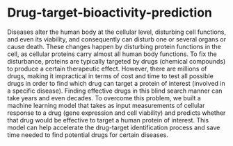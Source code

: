 # Drug-target-bioactivity-prediction
Diseases alter the human body at the cellular level, disturbing cell functions, and even its
viability, and consequently can disturb one or several organs or cause death. These changes
happen by disturbing protein functions in the cell, as cellular proteins carry almost all human
body functions. To fix the disturbance, proteins are typically targeted by drugs (chemical
compounds) to produce a certain therapeutic effect. However, there are millions of drugs,
making it impractical in terms of cost and time to test all possible drugs in order to find which
drug can target a protein of interest (involved in a specific disease). Finding effective drugs in
this blind search manner can take years and even decades. To overcome this problem, we built a
machine learning model that takes as input measurements of cellular response to a drug (gene
expression and cell viability) and predicts whether that drug would be effective to target a human
protein of interest. This model can help accelerate the drug-target identification process and save
time needed to find potential drugs for certain diseases.
